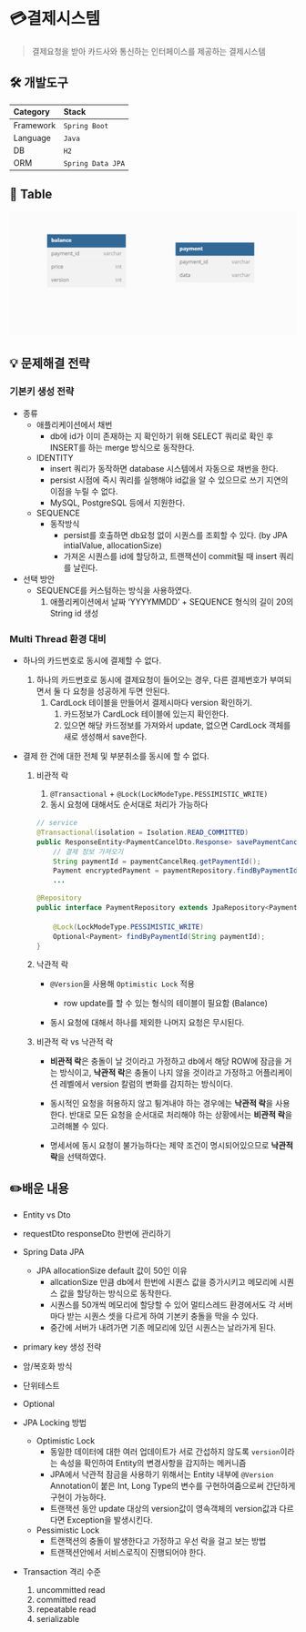 # :credit_card:결제시스템 

> 결제요청을 받아 카드사와 통신하는 인터페이스를 제공하는 결제시스템



## :hammer_and_wrench: 개발도구

|Category|Stack|
|:-|:-|
|Framework|`Spring Boot`|
|Language|`Java`|
| DB | `H2` |
| ORM | `Spring Data JPA` |



## :memo: Table

![image-20221204230630935](README.assets/image-20221204230630935-16701627973813.png)



## :bulb: 문제해결 전략

### 기본키 생성 전략

- 종류
  - 애플리케이션에서 채번
    - db에 id가 이미 존재하는 지 확인하기 위해 SELECT 쿼리로 확인 후 INSERT를 하는 merge 방식으로 동작한다.
  - IDENTITY
    - insert 쿼리가 동작하면 database 시스템에서 자동으로 채번을 한다.
    - persist 시점에 즉시 쿼리를 실행해야 id값을 알 수 있으므로 쓰기 지연의 이점을 누릴 수 없다.
    - MySQL, PostgreSQL 등에서 지원한다.
  - SEQUENCE
    - 동작방식
      - persist를 호출하면 db요청 없이 시퀀스를 조회할 수 있다. (by JPA intialValue, allocationSize)
      - 가져온 시퀀스를 id에 할당하고, 트랜잭션이 commit될 때 insert 쿼리를 날린다.
- 선택 방안
  - SEQUENCE를 커스텀하는 방식을 사용하였다.
    1. 애플리케이션에서 날짜 ‘YYYYMMDD’ + SEQUENCE 형식의 길이 20의 String id 생성



### Multi Thread 환경 대비

- 하나의 카드번호로 동시에 결제할 수 없다.

  1. 하나의 카드번호로 동시에 결제요청이 들어오는 경우, 다른 결제번호가 부여되면서 둘 다 요청을 성공하게 두면 안된다.
     1. CardLock 테이블을 만들어서 결제시마다 version 확인하기.
        1. 카드정보가 CardLock 테이블에 있는지 확인한다.
        2. 있으면 해당 카드정보를 가져와서 update, 없으면 CardLock 객체를 새로 생성해서 save한다.

- 결제 한 건에 대한 전체 및 부분취소를 동시에 할 수 없다.

  1. 비관적 락

     1. `@Transactional` + `@Lock(LockModeType.PESSIMISTIC_WRITE)`
     2. 동시 요청에 대해서도 순서대로 처리가 가능하다

     ```java
     // service
     @Transactional(isolation = Isolation.READ_COMMITTED)
     public ResponseEntity<PaymentCancelDto.Response> savePaymentCancel(PaymentCancelDto.Request paymentCancelReq) throws Exception {
         // 결제 정보 가져오기
         String paymentId = paymentCancelReq.getPaymentId();
         Payment encryptedPayment = paymentRepository.findByPaymentId(paymentId).orElseThrow();
         ...
     ```
     
     ```java
     @Repository
     public interface PaymentRepository extends JpaRepository<Payment, String> {
     
         @Lock(LockModeType.PESSIMISTIC_WRITE)
         Optional<Payment> findByPaymentId(String paymentId);
     }
     ```
     
  2. 낙관적 락
  
     - `@Version`을 사용해 `Optimistic Lock` 적용
       - row update를 할 수 있는 형식의 테이블이 필요함 (Balance) 
     
     - 동시 요청에 대해서 하나를 제외한 나머지 요청은 무시된다.
     
  3. 비관적 락 vs 낙관적 락

     - **비관적 락**은 충돌이 날 것이라고 가정하고 db에서 해당 ROW에 잠금을 거는 방식이고, **낙관적 락**은 충돌이 나지 않을 것이라고 가정하고 어플리케이션 레벨에서 version 칼럼의 변화를 감지하는 방식이다.
     
     - 동시적인 요청을 허용하지 않고 튕겨내야 하는 경우에는 **낙관적 락**을 사용한다. 반대로 모든 요청을 순서대로 처리해야 하는 상황에서는 **비관적 락**을 고려해볼 수 있다.
     
     - 명세서에 동시 요청이 불가능하다는 제약 조건이 명시되어있으므로 **낙관적 락**을 선택하였다.



## :pencil2:배운 내용

- Entity vs Dto
- requestDto responseDto 한번에 관리하기
- Spring Data JPA
  - JPA allocationSize default 값이 50인 이유
    - allcationSize 만큼 db에서 한번에 시퀀스 값을 증가시키고 메모리에 시퀀스 값을 할당하는 방식으로 동작한다.
    - 시퀀스를 50개씩 메모리에 할당할 수 있어 멀티스레드 환경에서도 각 서버마다 받는 시퀀스 셋을 다르게 하여 기본키 충돌을 막을 수 있다.
    - 중간에 서버가 내려가면 기존 메모리에 있던 시퀀스는 날라가게 된다.
- primary key 생성 전략
- 암/복호화 방식
- 단위테스트
- Optional
- JPA Locking 방법
  - Optimistic Lock
    - 동일한 데이터에 대한 여러 업데이트가 서로 간섭하지 않도록 `version`이라는 속성을 확인하여 Entity의 변경사항을 감지하는 메커니즘
    - JPA에서 낙관적 잠금을 사용하기 위해서는 Entity 내부에 `@Version` Annotation이 붙은 Int, Long Type의 변수를 구현하여줌으로써 간단하게 구현이 가능하다.
    - 트랜잭션 동안 update 대상의 version값이 영속객체의 version값과 다르다면 Exception을 발생시킨다.
  - Pessimistic Lock
    - 트랜잭션의 충돌이 발생한다고 가정하고 우선 락을 걸고 보는 방법
    - 트랜잭션안에서 서비스로직이 진행되어야 한다.

- Transaction 격리 수준
  1. uncommitted read
  2. committed read
  3. repeatable read
  4. serializable
